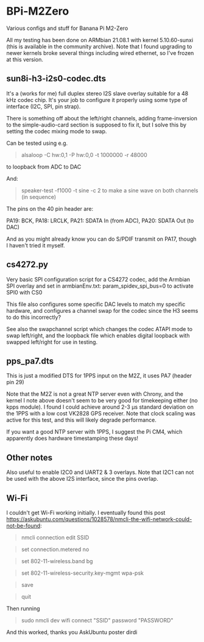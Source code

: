 # BPi-M2Zero
Various configs and stuff for Banana Pi M2-Zero

All my testing has been done on ARMbian 21.08.1 with kernel 5.10.60-sunxi (this is available in the community archive).
Note that I found upgrading to newer kernels broke several things including wired ethernet, so I've frozen at this version.

## sun8i-h3-i2s0-codec.dts
It's a (works for me) full duplex stereo I2S slave overlay suitable for a 48 kHz codec chip.
It's your job to configure it properly using some type of interface (I2C, SPI, pin strap).

There is something off about the left/right channels, adding frame-inversion to the simple-audio-card section is supposed to fix it, but I solve this by setting the codec mixing mode to swap.

Can be tested using e.g. 
> alsaloop -C hw:0,1 -P hw:0,0 -t 1000000 -r 48000

to loopback from ADC to DAC

And:
> speaker-test -f1000 -t sine -c 2
to make a sine wave on both channels (in sequence)

The pins on the 40 pin header are: 

PA19: BCK, PA18: LRCLK, PA21: SDATA In (from ADC), PA20: SDATA Out (to DAC)

And as you might already know you can do S/PDIF transmit on PA17, though I haven't tried it myself.

## cs4272.py
Very basic SPI configuration script for a CS4272 codec, add the Armbian SPI overlay and set in armbianEnv.txt:
param_spidev_spi_bus=0 to activate SPI0 with CS0

This file also configures some specific DAC levels to match my specific hardware, and configures a channel swap for the codec since the H3 seems to do this incorrectly?

See also the swapchannel script which changes the codec ATAPI mode to swap left/right, and the loopback file which enables digital loopback with swapped left/right for use in testing.

## pps_pa7.dts
This is just a modified DTS for 1PPS input on the M2Z, it uses PA7 (header pin 29)

Note that the M2Z is not a great NTP server even with Chrony, and the kernel I note above doesn't seem to be very good for timekeeping either (no kpps module). I found I could achieve around 2-3 µs standard deviation on the 1PPS with a low cost VK2828 GPS receiver. Note that clock scaling was active for this test, and this will likely degrade performance.

If you want a good NTP server with 1PPS, I suggest the Pi CM4, which apparently does hardware timestamping these days!

## Other notes
Also useful to enable I2C0 and UART2 & 3 overlays. Note that I2C1 can not be used with the above I2S interface, since the pins overlap.

## Wi-Fi
I couldn't get Wi-Fi working initially. I eventually found this post https://askubuntu.com/questions/1028578/nmcli-the-wifi-network-could-not-be-found:
> nmcli connection edit SSID

>set connection.metered no

>set 802-11-wireless.band bg

>set 802-11-wireless-security.key-mgmt wpa-psk

>save

>quit

Then running

> sudo nmcli dev wifi connect "SSID" password "PASSWORD"

And this worked, thanks you AskUbuntu poster dirdi
